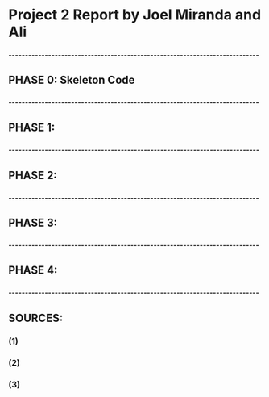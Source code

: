 # Project 2 Report by Joel Miranda and Ali
#### ----------------------------------------------------------------------------
## PHASE 0: Skeleton Code
###     
#### ----------------------------------------------------------------------------
## PHASE 1: 
###     
##### ----------------------------------------------------------------------------
## PHASE 2: 
### 
#### ----------------------------------------------------------------------------
## PHASE 3: 
### 
#### ----------------------------------------------------------------------------
## PHASE 4: 
### 
#### ----------------------------------------------------------------------------
## SOURCES:
### (1) 
###
### (2) 
###
### (3) 
